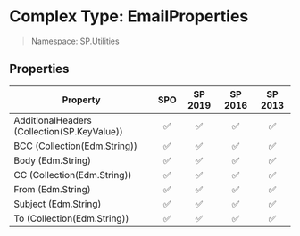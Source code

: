 # Complex Type: EmailProperties

> Namespace: SP.Utilities

## Properties

Property | SPO | SP 2019 | SP 2016 | SP 2013
----------|:---:|:-------:|:-------:|:-------:
AdditionalHeaders (Collection(SP.KeyValue)) | ✅ | ✅ | ✅ | ✅
BCC (Collection(Edm.String)) | ✅ | ✅ | ✅ | ✅
Body (Edm.String) | ✅ | ✅ | ✅ | ✅
CC (Collection(Edm.String)) | ✅ | ✅ | ✅ | ✅
From (Edm.String) | ✅ | ✅ | ✅ | ✅
Subject (Edm.String) | ✅ | ✅ | ✅ | ✅
To (Collection(Edm.String)) | ✅ | ✅ | ✅ | ✅